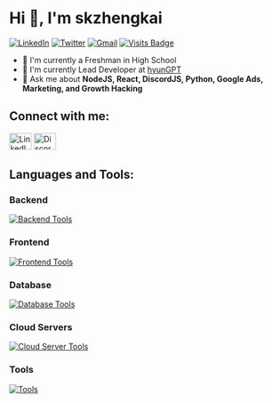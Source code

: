 
# Hi 👋, I'm skzhengkai


[![LinkedIn](https://img.shields.io/badge/linkedin-%230077B5.svg?&style=for-the-badge&logo=linkedin&logoColor=white)](https://www.linkedin.com/in/adamzheng1) [![Twitter](https://img.shields.io/badge/twitter-%231DA1F2.svg?&style=for-the-badge&logo=twitter&logoColor=white)](https://twitter.com/zhengkaitaken) [![Gmail](https://img.shields.io/badge/gmail-%23EE0000.svg?&style=for-the-badge&logo=gmail&logoColor=white)](mailto:zhengkaitaken@gmail.com) [![Visits Badge](https://badges.pufler.dev/visits/skzhengkai/skzhengkai?style=for-the-badge)](https://camo.githubusercontent.com/a20dba7cc4548612464419f5890cb52b71a4b22d726f73d8554d8a34ff443ff4/68747470733a2f2f6261646765732e7075666c65722e6465762f7669736974732f57657265776f6c766573303439332f57657265776f6c766573303439333f7374796c653d666f722d7468652d6261646765)

- 📘 I'm currently a Freshman in High School
- 🌱 I'm currently Lead Developer at [hyunGPT](https://hyunGPT.app/)
- 💬 Ask me about **NodeJS, React, DiscordJS, Python, Google Ads, Marketing, and Growth Hacking**

## Connect with me:

<p align="left">
  <a href="https://linkedin.com/in/adamzheng1/"><img src="https://raw.githubusercontent.com/rahuldkjain/github-profile-readme-generator/master/src/images/icons/Social/linked-in-alt.svg" alt="LinkedIn" height="30" width="40" /></a>
  <a href="https://discordapp.com/users/753301377576468671"><img src="https://raw.githubusercontent.com/rahuldkjain/github-profile-readme-generator/master/src/images/icons/Social/discord.svg" alt="Discord" height="30" width="40" /></a>
</p>

## Languages and Tools:

### Backend

<p>
  <a href="https://skillicons.dev/">
    <img src="https://skillicons.dev/icons?i=nodejs,express,py,flask,fastapi,cpp,php,java" alt="Backend Tools" />
  </a>
</p>

### Frontend

<p>
  <a href="https://skillicons.dev/">
    <img src="https://skillicons.dev/icons?i=js,react,nextjs,tailwind,ts,html,css,jquery" alt="Frontend Tools" />
  </a>
</p>

### Database

<p>
  <a href="https://skillicons.dev/">
    <img src="https://skillicons.dev/icons?i=mongodb,mysql,postgresql,graphql" alt="Database Tools" />
  </a>
</p>

### Cloud Servers

<p>
  <a href="https://skillicons.dev/">
    <img src="https://skillicons.dev/icons?i=aws,gcp,firebase" alt="Cloud Server Tools" />
  </a>
</p>

### Tools

<p>
  <a href="https://skillicons.dev/">
    <img src="https://skillicons.dev/icons?i=git,github,figma,linux,vscode,postman,replit,npm,discord" alt="Tools" />
  </a>
</p>
